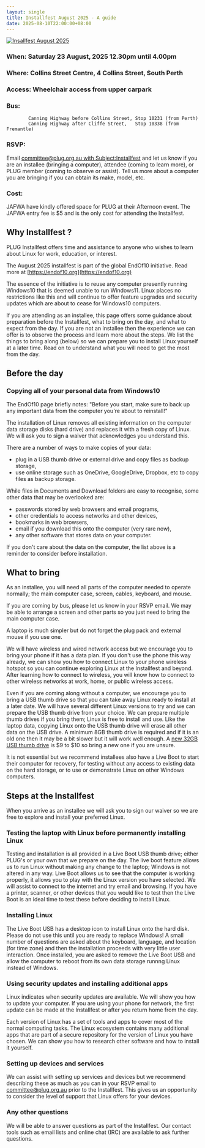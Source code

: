 ```yaml
---
layout: single
title: Installfest August 2025 - A guide
date: 2025-08-10T22:00:00+08:00
---
```


[![Insallfest August 2025](../../../images/events/CollinsStreetCentre.png)](https://onlineservices.southperth.wa.gov.au/facilities/facility/collins-street-centre)


### When:   Saturday 23 August, 2025 12.30pm until 4.00pm

### Where:  Collins Street Centre, 4 Collins Street, South Perth

### Access: Wheelchair access from upper carpark

### Bus:
            Canning Highway before Collins Street, Stop 10231 (from Perth)
            Canning Highway after Cliffe Street,   Stop 10338 (from Fremantle)

### RSVP:

Email [committee@plug.org.au with Subject:Installfest](mailto:committee@plug.org.au?subject=Installfest) and let us know if you are an installee (bringing a computer), attendee (coming to learn more), or PLUG member (coming to observe or assist). Tell us more about a computer you are bringing if you can obtain its make, model, etc. 

### Cost:

JAFWA have kindly offered space for PLUG at their Afternoon event. The JAFWA entry fee is $5 and is the only cost for attending the Installfest.

## Why Installfest ?

PLUG Installfest offers time and assistance to anyone who wishes to learn about Linux for work, education, or interest.

The August 2025 installfest is part of the global EndOf10 initiative. Read more at [https://endof10.org](https://endof10.org)

The essence of the initiative is to reuse any computer presently running Windows10 that is deemed unable to run Windows11. Linux places no restrictions like this and will continue to offer feature upgrades and security updates which are about to cease for Windows10 computers. 

If you are attending as an installee, this page offers some guidance about preparation before the Installfest, what to bring on the day, and what to expect from the day. If you are not an installee then the experience we can offer is to observe the process and learn more about the steps. We list the things to bring along (below) so we can prepare you to install Linux yourself at a later time. Read on to understand what you will need to get the most from the day.

## Before the day

### Copying all of your personal data from Windows10

The EndOf10 page briefly notes: "Before you start, make sure to back up any important data from the computer you're about to reinstall!"

The installation of Linux removes all existing information on the computer data storage disks (hard drive) and replaces it with a fresh copy of Linux. We will ask you to sign a waiver that acknowledges you understand this.  

There are a number of ways to make copies of your data:

- plug in a USB thumb drive or external drive and copy files as backup storage,
- use online storage such as OneDrive, GoogleDrive, Dropbox, etc to copy files as backup storage.

While files in Documents and Download folders are easy to recognise, some other data that may be overlooked are:

- passwords stored by web browsers and email programs,
- other credentials to access networks and other devices,
- bookmarks in web browsers,
- email if you download this onto the computer (very rare now),
- any other software that stores data on your computer.

If you don't care about the data on the computer, the list above is a reminder to consider before installation.

## What to bring

As an installee, you will need all parts of the computer needed to operate normally; the main computer case, screen, cables, keyboard, and mouse.

If you are coming by bus, please let us know in your RSVP email. We may be able to arrange a screen and other parts so you just need to bring the main computer case. 

A laptop is much simpler but do not forget the plug pack and external mouse if you use one.

We will have wireless and wired network access but we encourage you to bring your phone if it has a data plan. If you don't use the phone this way already, we can show you how to connect Linux to your phone wireless hotspot so you can continue exploring Linux at the Installfest and beyond. After learning how to connect to wireless, you will know how to connect to other wireless networks at work, home, or public wireless access.

Even if you are coming along without a computer, we encourage you to bring a USB thumb drive so that you can take away Linux ready to install at a later date. We will have several different Linux versions to try and we can prepare the USB thumb drive from your choice. We can prepare multiple thumb drives if you bring them; Linux is free to install and use. Like the laptop data, copying Linux onto the USB thumb drive will erase all other data on the USB drive. A minimum 8GB thumb drive is required and if it is an old one then it may be a bit slower but it will work well enough. A [new 32GB USB thumb drive](https://www.ple.com.au/products/659054/sandisk-cruzer-glide-32gb-usb-30-type-a-flash-drive) is $9 to $10 so bring a new one if you are unsure. 

It is not essential but we recommend installees also have a Live Boot to start their computer for recovery, for testing without any access to existing data on the hard storage, or to use or demonstrate Linux on other Windows computers. 

## Steps at the Installfest

When you arrive as an installee we will ask you to sign our waiver so we are free to explore and install your preferred Linux. 

### Testing the laptop with Linux before permanently installing Linux

Testing and installation is all provided in a Live Boot USB thumb drive; either PLUG's or your own that we prepare on the day. The live boot feature allows us to run Linux without making any change to the laptop; Windows is not altered in any way. Live Boot allows us to see that the computer is working properly, it allows you to play with the Linux version you have selected. We will assist to connect to the internet and try email and browsing. If you have a printer, scanner, or other devices that you would like to test then the Live Boot is an ideal time to test these before deciding to install Linux.

### Installing Linux

The Live Boot USB has a desktop icon to install Linux onto the hard disk. Please do not use this until you are ready to replace Windows! A small number of questions are asked about the keyboard, language, and location (for time zone) and then the installation proceeds with very little user interaction. Once installed, you are asked to remove the Live Boot USB and allow the computer to reboot from its own data storage runnng Linux instead of Windows.

### Using security updates and installing additional apps

Linux indicates when security updates are available. We will show you how to update your computer. If you are using your phone for network, the first update can be made at the Installfest or after you return home from the day.

Each version of Linux has a set of tools and apps to cover most of the normal computing tasks. The Linux ecosystem contains many additional apps that are part of a secure repository for the version of Linux you have chosen. We can show you how to research other software and how to install it yourself.

### Setting up devices and services

We can assist with setting up services and devices but we recommend describing these as much as you can in your RSVP email to committee@plug.org.au prior to the Installfest. This gives us an opportunity to consider the level of support that Linux offers for your devices.

### Any other questions

We will be able to answer questions as part of the Installfest. Our contact tools such as email lists and online chat (IRC) are available to ask further questions.

         



